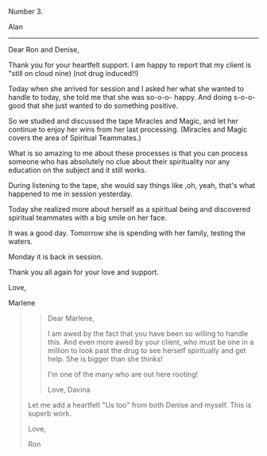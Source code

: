 
Number 3. 

Alan

---

Dear Ron and Denise,

Thank you for your heartfelt support.  I am happy to report that my client
is "still on cloud nine) (not drug induced!!) 

Today when she arrived for session and I asked her what she wanted to
handle to today, she told me that she was so-o-o- happy.  And doing
s-o-o-good that she just wanted to do something positive. 

So we studied and discussed the tape Miracles and Magic, and let her
continue to enjoy her wins from her last processing.  (Miracles and Magic
covers the area of Spiritual Teammates.) 

What is so amazing to me about these processes is that you can process
someone who has absolutely no clue about their spirituality nor any
education on the subject and it still works. 

During listening to the tape, she would say things like ,oh, yeah, that's
what happened to me in session yesterday. 

Today she realized more about herself as a spiritual being and discovered
spiritual teammates with a big smile on her face. 

It was a good day.  Tomorrow she is spending with her family, testing the
waters. 

Monday it is back in session. 

Thank you all again for your love and support. 

Love,

Marlene

>  > Dear Marlene,
>  > 
>  > I am awed by the fact that you have been so willing to handle this.  And
>  even
>  > more awed by your client, who must be one in  a million to look past the
>  drug
>  > to see herself spiritually and get help.  She is bigger than she thinks!
>  > 
>  > I'm one of the many who are out here rooting!
>  > 
>  > Love, 
>  > Davina
>  
>  Let me add a heartfelt "Us too" from both Denise and myself.  This is
>  superb work.
>  
>  Love,
>  
>  Ron
>
